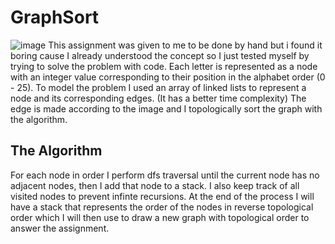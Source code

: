 # GraphSort

![image](https://github.com/user-attachments/assets/187566ba-3682-4d0e-8472-d699c404fdd3)
This assignment was given to me to be done by hand but i found it boring cause I already understood the concept so I just tested myself by trying to solve the problem with code.
Each letter is represented as a node with an integer value corresponding to their position in the alphabet order (0 - 25).
To model the problem I used an array of linked lists to represent a node and its corresponding edges. (It has a better time complexity)
The edge is made according to the image and I topologically sort the graph with the algorithm.

## The Algorithm
For each node in order I perform dfs traversal until the current node has no adjacent nodes, then I add that node to a stack. I also keep track of all visited nodes to prevent infinte recursions.
At the end of the process I will have a stack that represents the order of the nodes in reverse topological order which I will then use to draw a new graph with topological order to answer the assignment.
